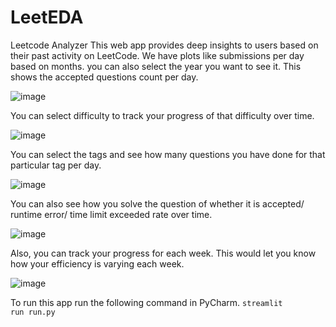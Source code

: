# LeetEDA
Leetcode Analyzer
This web app provides deep insights to users based on their past activity on LeetCode.
We have plots like submissions per day based on months. you can also select the year you want to see it. This shows the accepted questions count per day.

![image](https://github.com/AnupamMittal-21/LeetEDA/assets/96871662/88f57a47-43ee-4eb5-9f3e-ddc046edd7fa)


You can select difficulty to track your progress of that difficulty over time.

![image](https://github.com/AnupamMittal-21/LeetEDA/assets/96871662/c6a844f9-bcc3-401f-b3ca-1161d6b1a355)


You can select the tags and see how many questions you have done for that particular tag per day.

![image](https://github.com/AnupamMittal-21/LeetEDA/assets/96871662/5baa76ae-8670-4b72-a4fc-7c270e9e9da9)


You can also see how you solve the question of whether it is accepted/ runtime error/ time limit exceeded rate over time.

![image](https://github.com/AnupamMittal-21/LeetEDA/assets/96871662/d86237d5-7c19-423a-b040-0c588b44ff13)


Also, you can track your progress for each week. This would let you know how your efficiency is varying each week.

![image](https://github.com/AnupamMittal-21/LeetEDA/assets/96871662/822aeb0f-3b04-45ef-baeb-43493cd91a44)


To run this app run the following command in PyCharm.
<code>streamlit run run.py</code>
